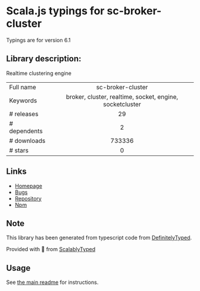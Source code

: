
# Scala.js typings for sc-broker-cluster

Typings are for version 6.1

## Library description:
Realtime clustering engine

|                    |                 |
| ------------------ | :-------------: |
| Full name          | sc-broker-cluster |
| Keywords           | broker, cluster, realtime, socket, engine, socketcluster |
| # releases         | 29 |
| # dependents       | 2 |
| # downloads        | 733336 |
| # stars            | 0 |

## Links
- [Homepage](https://github.com/SocketCluster/sc-broker-cluster#readme)
- [Bugs](https://github.com/SocketCluster/sc-broker-cluster/issues)
- [Repository](https://github.com/SocketCluster/sc-broker-cluster)
- [Npm](https://www.npmjs.com/package/sc-broker-cluster)
    


## Note
This library has been generated from typescript code from [DefinitelyTyped](https://definitelytyped.org).

Provided with :purple_heart: from [ScalablyTyped](https://github.com/oyvindberg/ScalablyTyped)

## Usage
See [the main readme](../../readme.md) for instructions.


